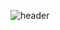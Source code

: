 ![header](https://capsule-render.vercel.app/api?type=Venom&color=black&height=200&section=header&text=welcome%20to%20hyunbum's%20github&fontSize=50)
